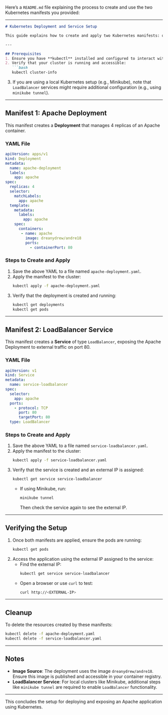 Here’s a `README.md` file explaining the process to create and use the two Kubernetes manifests you provided:

---

```markdown
# Kubernetes Deployment and Service Setup

This guide explains how to create and apply two Kubernetes manifests: one for deploying an Apache application and another for exposing it to the internet via a `LoadBalancer` service.

---

## Prerequisites
1. Ensure you have **kubectl** installed and configured to interact with your Kubernetes cluster.
2. Verify that your cluster is running and accessible:
   ```bash
   kubectl cluster-info
   ```
3. If you are using a local Kubernetes setup (e.g., Minikube), note that `LoadBalancer` services might require additional configuration (e.g., using `minikube tunnel`).

---

## Manifest 1: Apache Deployment
This manifest creates a **Deployment** that manages 4 replicas of an Apache container.

### **YAML File**
```yaml
apiVersion: apps/v1
kind: Deployment
metadata:
  name: apache-deployment
  labels:
    app: apache
spec:
  replicas: 4
  selector:
    matchLabels:
      app: apache
  template:
    metadata:
      labels:
        app: apache
    spec:
      containers:
       - name: apache
         image: dreanydrew/andre18
         ports:
           - containerPort: 80
```

### **Steps to Create and Apply**
1. Save the above YAML to a file named `apache-deployment.yaml`.
2. Apply the manifest to the cluster:
   ```bash
   kubectl apply -f apache-deployment.yaml
   ```
3. Verify that the deployment is created and running:
   ```bash
   kubectl get deployments
   kubectl get pods
   ```

---

## Manifest 2: LoadBalancer Service
This manifest creates a **Service** of type `LoadBalancer`, exposing the Apache Deployment to external traffic on port 80.

### **YAML File**
```yaml
apiVersion: v1
kind: Service
metadata:
  name: service-loadbalancer
spec:
  selector:
    app: apache
  ports:
    - protocol: TCP
      port: 80
      targetPort: 80
  type: LoadBalancer
```

### **Steps to Create and Apply**
1. Save the above YAML to a file named `service-loadbalancer.yaml`.
2. Apply the manifest to the cluster:
   ```bash
   kubectl apply -f service-loadbalancer.yaml
   ```
3. Verify that the service is created and an external IP is assigned:
   ```bash
   kubectl get service service-loadbalancer
   ```
   - If using Minikube, run:
     ```bash
     minikube tunnel
     ```
     Then check the service again to see the external IP.

---

## Verifying the Setup
1. Once both manifests are applied, ensure the pods are running:
   ```bash
   kubectl get pods
   ```
2. Access the application using the external IP assigned to the service:
   - Find the external IP:
     ```bash
     kubectl get service service-loadbalancer
     ```
   - Open a browser or use `curl` to test:
     ```bash
     curl http://<EXTERNAL-IP>
     ```

---

## Cleanup
To delete the resources created by these manifests:
```bash
kubectl delete -f apache-deployment.yaml
kubectl delete -f service-loadbalancer.yaml
```

---

## Notes
- **Image Source**: The deployment uses the image `dreanydrew/andre18`. Ensure this image is published and accessible in your container registry.
- **LoadBalancer Service**: For local clusters like Minikube, additional steps like `minikube tunnel` are required to enable `LoadBalancer` functionality.

---

This concludes the setup for deploying and exposing an Apache application using Kubernetes.
